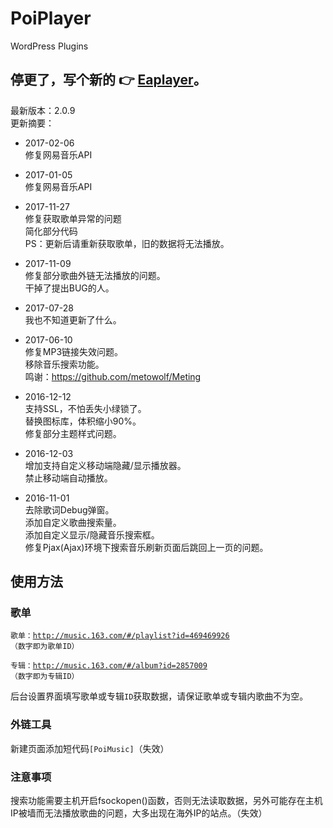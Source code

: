 # PoiPlayer
WordPress Plugins

## 停更了，写个新的 :point_right: [Eaplayer](https://www.cssplus.org/eaplayer-for-wordpress.html)。

最新版本：2.0.9<br>
更新摘要：<br>

- 2017-02-06<br>
修复网易音乐API<br>

- 2017-01-05<br>
修复网易音乐API<br>

- 2017-11-27<br>
修复获取歌单异常的问题<br>
简化部分代码<br>
PS：更新后请重新获取歌单，旧的数据将无法播放。<br>


- 2017-11-09<br>
修复部分歌曲外链无法播放的问题。<br>
干掉了提出BUG的人。<br>

- 2017-07-28<br>
我也不知道更新了什么。<br>

- 2017-06-10<br>
修复MP3链接失效问题。<br>
移除音乐搜索功能。<br>
鸣谢：https://github.com/metowolf/Meting <br>

- 2016-12-12<br>
支持SSL，不怕丢失小绿锁了。<br>
替换图标库，体积缩小90%。<br>
修复部分主题样式问题。<br>

- 2016-12-03<br>
增加支持自定义移动端隐藏/显示播放器。<br>
禁止移动端自动播放。<br>

- 2016-11-01<br>
去除歌词Debug弹窗。<br>
添加自定义歌曲搜索量。<br>
添加自定义显示/隐藏音乐搜索框。<br>
修复Pjax(Ajax)环境下搜索音乐刷新页面后跳回上一页的问题。 

## 使用方法

### 歌单

<code>歌单：http://music.163.com/#/playlist?id=469469926 （数字即为歌单ID）</code>

<code>专辑：http://music.163.com/#/album?id=2857009 （数字即为专辑ID）</code>

后台设置界面填写歌单或专辑<code>ID</code>获取数据，请保证歌单或专辑内歌曲不为空。

### 外链工具

新建页面添加短代码<code>[PoiMusic]</code>（失效）

### 注意事项

搜索功能需要主机开启fsockopen()函数，否则无法读取数据，另外可能存在主机IP被墙而无法播放歌曲的问题，大多出现在海外IP的站点。（失效）
